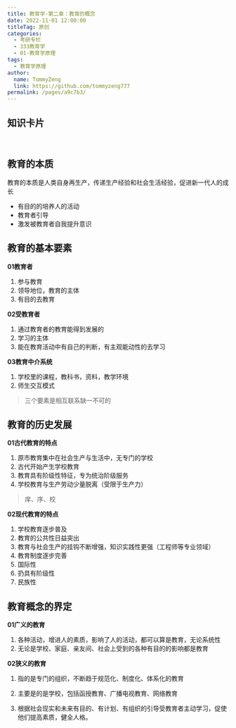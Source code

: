 ```yaml
---
title: 教育学-第二章：教育的概念
date: 2022-11-01 12:00:00
titleTag: 原创
categories:
  - 考研专栏
  - 333教育学
  - 01-教育学原理
tags:
  - 教育学原理
author: 
  name: TommyZeng
  link: https://github.com/tommyzeng777
permalink: /pages/a9c7b3/
---
```


## 知识卡片


<br>

## 教育的本质

教育的本质是人类自身再生产，传递生产经验和社会生活经验，促进新一代人的成长

- 有目的的培养人的活动
- 教育者引导
- 激发被教育者自我提升意识

<!-- more -->

## 教育的基本要素

**01教育者**

1. 参与教育
2. 领导地位，教育的主体
3. 有目的去教育

**02受教育者**

1. 通过教育者的教育能得到发展的
2. 学习的主体
3. 能在教育活动中有自己的判断，有主观能动性的去学习

**03教育中介系统**

1. 学校里的课程，教科书，资料，教学环境
2. 师生交互模式

> 三个要素是相互联系缺一不可的



## 教育的历史发展

**01古代教育的特点**

1. 原市教育集中在社会生产与生活中，无专门的学校
2. 古代开始产生学校教育
3. 教育具有阶级性特征，专为统治阶级服务
4. 学校教育与生产劳动少量脱离（受限于生产力）

> 庠、序、校

**02现代教育的特点**

1. 学校教育逐步普及
2. 教育的公共性日益突出
3. 教育与社会生产的挂钩不断增强，知识实践性更强（工程师等专业领域）
4. 教育制度逐步完善
5. 国际性
6. 扔具有阶级性
7. 民族性



## 教育概念的界定

**01广义的教育**

1. 各种活动，增进人的素质，影响了人的活动，都可以算是教育，无论系统性
2. 无论是学校、家庭、亲友间、社会上受到的各种有目的的影响都是教育

**02狭义的教育**

1. 指的是专门的组织，不断趋于规范化、制度化、体系化的教育

2. 主要是的是学校，包括函授教育、广播电视教育、网络教育

3. 根据社会现实和未来有目的、有计划、有组织的引导受教育者主动学习，促使他们提高素质，健全人格。

   



 

   